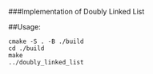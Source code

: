 ###Implementation of Doubly Linked List

##Usage: 
```
cmake -S . -B ./build
cd ./build
make
../doubly_linked_list
```
